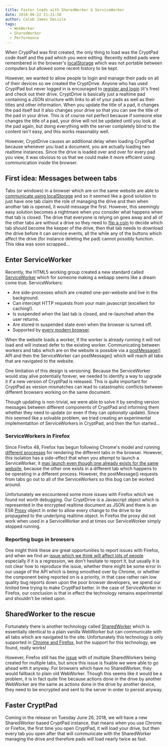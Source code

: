 ```yaml
---
title: Faster loads with SharedWorker & ServiceWorker
date: 2018-06-22 21:21:58
author: Caleb James DeLisle
tags:
  - WebWorker
  - SharedWorker
  - Performance
---
```


When CryptPad was first created, the only thing to load was the CryptPad code itself and the pad which you were editing. Recently edited pads were remembered in the browser's [localStorage](https://developer.mozilla.org/en-US/docs/Web/API/Window/localStorage) which was not portable between computers but allowed some recent history to be kept.

However, we wanted to allow people to login and manage their pads on all of their devices so we created the CryptDrive. Anyone who has used CryptPad but never logged in is encouraged to [register and login](https://cryptpad.fr/register) (it's free) and check out their drive. CryptDrive is basically just a realtime pad containing a JSON structure with links to all of your pads as well as their titles and other information. When you update the title of a pad, it changes the pad itself but it also changes your drive so that you can see the title of the pad in your drive. This is of course not perfect because if someone else changes the title of a pad, your drive will not be updated until you look at the pad again, but doing everything with the server completely blind to the content isn't easy, and this works reasonably well.

However, CryptDrive causes an additional delay when loading CryptPad because whenever you load a document, you are actually loading two realtime instances. Since the drive is loaded over and over for every pad you view, it was obvious to us that we could make it more efficient using communication inside the browser.

## First idea: Messages between tabs

Tabs (or windows) in a browser which are on the same website are able to [communicate using localStorage](http://krasimirtsonev.com/blog/article/Using-Local-Storage-as-a-communication-channel) and so it seemed like a good solution to just have one tab claim the role of managing the drive and then when another tab is opened, it would message the first. However, this seemingly easy solution becomes a nightmare when you consider what happens when that tab is closed. The drive that everyone is relying on goes away and all of the other tabs are without a drive so they need to [flip a coin](https://martin.kleppmann.com/2016/02/08/how-to-do-distributed-locking.html) to decide which tab should become the keeper of the drive, then that tab needs to download the drive before it can service events, all the while any of the buttons which affect the drive (for instance deleting the pad) cannot possibly function. This idea was soon scrapped...

## Enter ServiceWorker
Recently, the HTML5 working group created a new standard called [ServiceWorker](https://developer.mozilla.org/en-US/docs/Web/API/ServiceWorker) which for someone making a webapp seems like a dream come true. ServiceWorkers:

* Are side-processes which are created one-per-website and live in the background.
* Can intercept HTTP requests from your main javascript (excellent for caching!).
* Is suspended when the last tab is closed, and re-launched when the user returns.
* Are stored in suspended state even when the browser is turned off.
* Supported by [every modern browser](https://caniuse.com/#search=serviceworker).

When the website loads a worker, if the worker is already running it will not load and will instead defer to the existing worker. Communicating between workers and tabs which are on the website is possible via a [postMessage()](https://developer.mozilla.org/en-US/docs/Web/API/Client/postMessage) API and then the ServiceWorker can postMessage() which will reach all tabs that are navigated to the website.

One limitation of this design is versioning. Because the ServiceWorker would stay alive potentially forever, we needed to identify a way to upgrade it if a new version of CryptPad is released. This is quite important for CryptPad as version mismatches can lead to catastrophic conflicts between different browsers working on the same document.

Though updating is non-trivial, we were able to solve it by sending version messages between different components of CryptPad and informing them whether they need to update (or even if they can *optionally* update). Since this seemed like a solvable problem, we tried creating an experimental implementatiton of ServiceWorkers in CryptPad, and then the fun started...

### ServiceWorkers in Firefox
Since Firefox 48, Firefox has begun following Chrome's model and running [different processes](https://developer.mozilla.org/en-US/Firefox/Multiprocess_Firefox) for rendering the different tabs in the browser. However, this isolation has a side-effect that when you attempt to launch a ServiceWorker, it [may launch even though one already exists for the same website](https://bugzilla.mozilla.org/show_bug.cgi?id=1438945), because the other one exists in a different tab which happens to be operating in a different process. However, the postMessage() requests from tabs go out to all of the ServiceWorkers so this bug can be worked around.

Unfortunately we encountered some more issues with Firefox which we found not worth debugging. Our CryptDrive is a Javascript object which is represented in the encrypted realtime document as JSON and there is an ES6 [Proxy](https://developer.mozilla.org/en-US/docs/Web/JavaScript/Reference/Global_Objects/Proxy) object in order to allow every change to the drive to be propagated to the underlying realtime object. In Firefox the proxy did not work when used in a ServiceWorker and at times our ServiceWorker simply stopped running.

### Reporting bugs in browsers
One might think these are great opportunities to report issues with Firefox, and when we find an [issue which we think will affect lots of people](https://bugzilla.mozilla.org/show_bug.cgi?id=1434278) especially if it is a regression, we don't hesitate to report it, but usually it is not clear how to reproduce the issue, whether there might be some error in our usage of the API which is being smoothed over by Chrome, or whether the component being reported on is a priority, in that case rather rain low quality bug reports down upon the poor browser developers, we spend our limited time trying to make CryptPad better. In the case of ServiceWorker in Firefox, our conclusion is that in effect the technology remains experimental and shouldn't be relied upon.

## SharedWorker to the rescue
Fortunately there is another technology called [SharedWorker](https://developer.mozilla.org/en-US/docs/Web/API/SharedWorker) which is essentially identical to a plain vanilla WebWorker but can communicate with all tabs which are navigated to the site. Unfortunately this technology is only supported in [Chrome and Firefox](https://caniuse.com/#feat=sharedworkers), but the support for this technology, we found, really works!

However, Firefox still has the [issue](https://bugzilla.mozilla.org/show_bug.cgi?id=1438945) with of multiple SharedWorkers being created for multiple tabs, but since this issue is fixable we were able to go ahead with it anyway. For browsers which have no SharedWorker, they would fallback to plain old WebWorker. Though this seems like it would be a problem, it is in fact quite fine because actions done in the drive by another WebWorker are the same as actions done in the drive by another device, they need to be encrypted and sent to the server in order to persist anyway.

## Faster CryptPad
Coming in the release on Tuesday June 26, 2018, we will have a new SharedWorker based CryptPad instance, that means when you use Chrome or Firefox, the first time you open CryptPad, it will load your drive, but then every tab you open after that will communicate with the SharedWorker managing the drive and therefore pads will load nearly twice as fast.